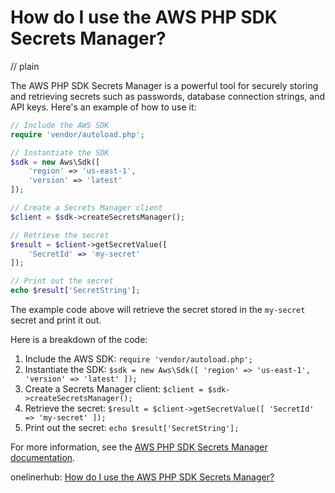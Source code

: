 # How do I use the AWS PHP SDK Secrets Manager?
// plain

The AWS PHP SDK Secrets Manager is a powerful tool for securely storing and retrieving secrets such as passwords, database connection strings, and API keys. Here's an example of how to use it:

```php
// Include the AWS SDK
require 'vendor/autoload.php';

// Instantiate the SDK
$sdk = new Aws\Sdk([
    'region' => 'us-east-1',
    'version' => 'latest'
]);

// Create a Secrets Manager client
$client = $sdk->createSecretsManager();

// Retrieve the secret
$result = $client->getSecretValue([
    'SecretId' => 'my-secret'
]);

// Print out the secret
echo $result['SecretString'];
```

The example code above will retrieve the secret stored in the `my-secret` secret and print it out.

Here is a breakdown of the code:

1. Include the AWS SDK: `require 'vendor/autoload.php';`
2. Instantiate the SDK: `$sdk = new Aws\Sdk([ 'region' => 'us-east-1', 'version' => 'latest' ]);`
3. Create a Secrets Manager client: `$client = $sdk->createSecretsManager();`
4. Retrieve the secret: `$result = $client->getSecretValue([ 'SecretId' => 'my-secret' ]);`
5. Print out the secret: `echo $result['SecretString'];`

For more information, see the [AWS PHP SDK Secrets Manager documentation](https://docs.aws.amazon.com/sdk-for-php/v3/developer-guide/secretsmanager.html).

onelinerhub: [How do I use the AWS PHP SDK Secrets Manager?](https://onelinerhub.com/php-aws/how-do-i-use-the-aws-php-sdk-secrets-manager)